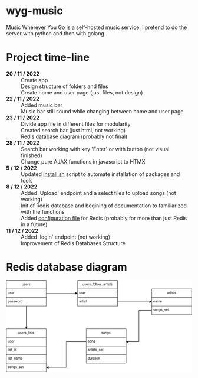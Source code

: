 # wyg-music

Music Wherever You Go is a self-hosted music service. I pretend to do the server with python and then with golang.

# Project time-line

<dl>

<dt> <b>20 / 11 / 2022</b> </dt>

<dd> Create app
<dd> Design structure of folders and files
<dd> Create home and user page (just files, not design)

<dt> <b>22 / 11 / 2022</b> </dt>

<dd> Added music bar
<dd> Music bar still sound while changing between home and user page

<dt> <b>23 / 11 / 2022</b> </dt>

<dd> Divide app file in different files for modularity
<dd> Created search bar (just html, not working)
<dd> Redis database diagram (probably not final)

<dt> <b>28 / 11 / 2022</b> </dt>

<dd> Search bar working with key 'Enter' or with button (not visual finished)
<dd> Change pure AJAX functions in javascript to HTMX

<dt> <b>5 / 12 / 2022</b> </dt>

<dd> Updated <a href="install.sh">install.sh</a> script to automate installation of packages and tools

<dt> <b>8 / 12 / 2022</b> </dt>

<dd> Added 'Upload' endpoint and a select files to upload songs (not working)
<dd> Init of Redis database and begining of documentation to familiarized with the functions
<dd> Added <a href="server/app_conf.py">configuration file</a> for Redis (probably for more than just Redis in a future)

<dt> <b>11 / 12 / 2022</b> </dt>

<dd> Added 'login' endpoint (not working)
<dd> Improvement of Redis Databases Structure

</dl>

# Redis database diagram

![Redis diagram](redis-diagram.png)
